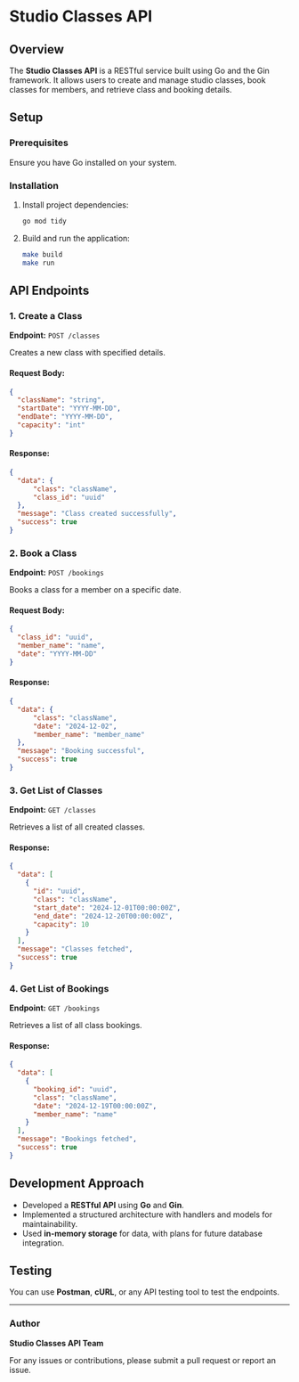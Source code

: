 # Studio Classes API

## Overview
The **Studio Classes API** is a RESTful service built using Go and the Gin framework. It allows users to create and manage studio classes, book classes for members, and retrieve class and booking details.

## Setup

### Prerequisites
Ensure you have Go installed on your system.

### Installation
1. Install project dependencies:
   ```sh
   go mod tidy
   ```

2. Build and run the application:
   ```sh
   make build
   make run
   ```

## API Endpoints

### 1. Create a Class
**Endpoint:** `POST /classes`

Creates a new class with specified details.

#### Request Body:
```json
{
  "className": "string",
  "startDate": "YYYY-MM-DD",
  "endDate": "YYYY-MM-DD",
  "capacity": "int"
}
```

#### Response:
```json
{
  "data": {
      "class": "className",
      "class_id": "uuid"
  },
  "message": "Class created successfully",
  "success": true
}
```

### 2. Book a Class
**Endpoint:** `POST /bookings`

Books a class for a member on a specific date.

#### Request Body:
```json
{
  "class_id": "uuid",
  "member_name": "name",
  "date": "YYYY-MM-DD"
}
```

#### Response:
```json
{
  "data": {
      "class": "className",
      "date": "2024-12-02",
      "member_name": "member_name"
  },
  "message": "Booking successful",
  "success": true
}
```

### 3. Get List of Classes
**Endpoint:** `GET /classes`

Retrieves a list of all created classes.

#### Response:
```json
{
  "data": [
    {
      "id": "uuid",
      "class": "className",
      "start_date": "2024-12-01T00:00:00Z",
      "end_date": "2024-12-20T00:00:00Z",
      "capacity": 10
    }
  ],
  "message": "Classes fetched",
  "success": true
}
```

### 4. Get List of Bookings
**Endpoint:** `GET /bookings`

Retrieves a list of all class bookings.

#### Response:
```json
{
  "data": [
    {
      "booking_id": "uuid",
      "class": "className",
      "date": "2024-12-19T00:00:00Z",
      "member_name": "name"
    }
  ],
  "message": "Bookings fetched",
  "success": true
}
```

## Development Approach
- Developed a **RESTful API** using **Go** and **Gin**.
- Implemented a structured architecture with handlers and models for maintainability.
- Used **in-memory storage** for data, with plans for future database integration.

## Testing
You can use **Postman**, **cURL**, or any API testing tool to test the endpoints.

---

### Author
**Studio Classes API Team**

For any issues or contributions, please submit a pull request or report an issue.


